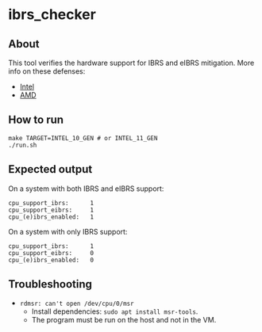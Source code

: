 # ibrs\_checker

## About

This tool verifies the hardware support for IBRS and eIBRS mitigation.
More info on these defenses:

* [Intel](https://www.intel.com/content/www/us/en/developer/articles/technical/software-security-guidance/technical-documentation/speculative-execution-side-channel-mitigations.html)
* [AMD](https://developer.amd.com/wp-content/resources/Architecture_Guidelines_Update_Indirect_Branch_Control.pdf)

## How to run

```
make TARGET=INTEL_10_GEN # or INTEL_11_GEN
./run.sh
```

## Expected output

On a system with both IBRS and eIBRS support:

```
cpu_support_ibrs:      1
cpu_support_eibrs:     1
cpu_(e)ibrs_enabled:   1
```

On a system with only IBRS support:

```
cpu_support_ibrs:      1
cpu_support_eibrs:     0
cpu_(e)ibrs_enabled:   0
```

## Troubleshooting

* `rdmsr: can't open /dev/cpu/0/msr`
	* Install dependencies: `sudo apt install msr-tools`.
	* The program must be run on the host and not in the VM. 
